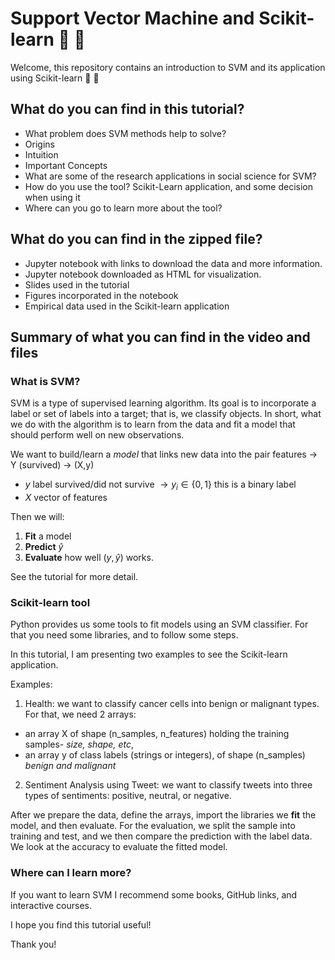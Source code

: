 # Support Vector Machine and Scikit-learn 🤖 🦾

Welcome, this repository contains an introduction to SVM and its application using Scikit-learn 🤖 🦾


## What do you can find in this tutorial?
- What problem does SVM methods help to solve?
- Origins
- Intuition
- Important Concepts
- What are some of the research applications in social science for SVM? 
- How do you use the tool? Scikit-Learn application, and some decision when using it
- Where can you go to learn more about the tool?

## What do you can find in the zipped file?
* Jupyter notebook with links to download the data and more information. 
* Jupyter notebook downloaded as HTML for visualization. 
* Slides used in the tutorial
* Figures incorporated in the notebook
* Empirical data used in the Scikit-learn application

## Summary of what you can find in the video and files

### What is SVM?

SVM is a type of supervised learning algorithm. Its goal is to incorporate a label or set of labels into a target; that is, we classify objects. In short, what we do with the algorithm is to learn from the data and fit a model that should perform well on new observations.

We want to build/learn a *model* that links new data into the pair features $\rightarrow$ Y (survived) $\rightarrow$ (X,y)
  + $y$ label survived/did not survive $\rightarrow y_{i} \in \{0,1\}$ this is a binary label
  + $X$ vector of features
  
Then we will:
1. **Fit** a model
2. **Predict**  $\hat{y}$
3. **Evaluate** how well $(y, \hat{y})$ works. 

See the tutorial for more detail. 

### Scikit-learn tool
Python provides us some tools to fit models using an SVM classifier. For that you need some libraries, and to follow some steps. 

In this tutorial, I am presenting two examples to see the Scikit-learn application.

Examples: 
1. Health: we want to classify cancer cells into benign or malignant types. For that, we need 2 arrays:
  - an array X of shape (n_samples, n_features) holding the training samples- _size, shape, etc_,
  - an array y of class labels (strings or integers), of shape (n_samples) _benign and malignant_
2. Sentiment Analysis using Tweet: we want to classify tweets into three types of sentiments: positive, neutral, or negative. 

After we prepare the data, define the arrays, import the libraries we **fit** the model, and then evaluate. For the evaluation, we split the sample into training and test, and we then compare the prediction with the label data. We look at the accuracy to evaluate the fitted model. 

### Where can I learn more?
If you want to learn SVM I recommend some books, GitHub links, and interactive courses. 

I hope you find this tutorial useful!

Thank you!
